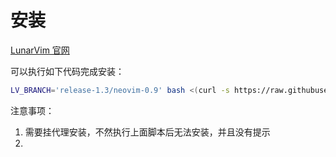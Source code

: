 # 安装

[LunarVim 官网](https://www.lunarvim.org/docs/installation)

可以执行如下代码完成安装：

```bash
LV_BRANCH='release-1.3/neovim-0.9' bash <(curl -s https://raw.githubusercontent.com/LunarVim/LunarVim/release-1.3/neovim-0.9/utils/installer/install.sh)
```

注意事项：

1. 需要挂代理安装，不然执行上面脚本后无法安装，并且没有提示
2. 